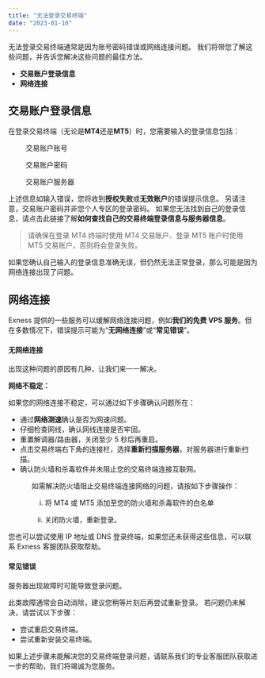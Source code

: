 ```yaml
---
title: "无法登录交易终端"
date: "2023-01-10"
---
```


无法登录交易终端通常是因为账号密码错误或网络连接问题。 我们将带您了解这些问题，并告诉您解决这些问题的最佳方法。

- **交易账户登录信息**
- **网络连接**

## 交易账户登录信息

在登录交易终端（无论是**MT4**还是**MT5**）时，您需要输入的登录信息包括：

         交易账户账号

         交易账户密码

         交易账户服务器

上述信息如输入错误，您将收到**授权失败**或**无效账户**的错误提示信息。 另请注意，交易账户密码并非您个人专区的登录密码。 如果您无法找到自己的登录信息，请点击此链接了解**如何查找自己的交易终端登录信息与服务器信息**。

> 请确保在登录 MT4 终端时使用 MT4 交易账户、登录 MT5 账户时使用 MT5 交易账户，否则将会登录失败。

如果您确认自己输入的登录信息准确无误，但仍然无法正常登录，那么可能是因为网络连接出现了问题。

## 网络连接

Exness 提供的一些服务可以缓解网络连接问题，例如**我们的免费 VPS 服务**。但在多数情况下，错误提示可能为“**无网络连接**”或“**常见错误**”。

#### **无网络连接**

出现这种问题的原因有几种，让我们来一一解决。

**网络不稳定：**

如果您的网络连接不稳定，可以通过如下步骤确认问题所在：

- 通过**网络测速**确认是否为网速问题。
- 仔细检查网线，确认网线连接是否牢固。
- 重置解调器/路由器，关闭至少 5 秒后再重启。
- 点击交易终端右下角的连接栏，选择**重新扫描服务器**，对服务器进行重新扫描。
- 确认防火墙和杀毒软件并未阻止您的交易终端连接互联网。

            如需解决防火墙阻止交易终端连接网络的问题，请按如下步骤操作：

                i. 将 MT4 或 MT5 添加至您的防火墙和杀毒软件的白名单

               ii. 关闭防火墙，重新登录。

您也可以尝试使用 IP 地址或 DNS 登录终端，如果您还未获得这些信息，可以联系 Exness 客服团队获取帮助。

#### **常见错误**

服务器出现故障时可能导致登录问题。

此类故障通常会自动消除，建议您稍等片刻后再尝试重新登录。 若问题仍未解决，请尝试以下步骤：

- 尝试重启交易终端。
- 尝试重新安装交易终端。

如果上述步骤未能解决您的交易终端登录问题，请联系我们的专业客服团队获取进一步的帮助，我们将竭诚为您服务。
